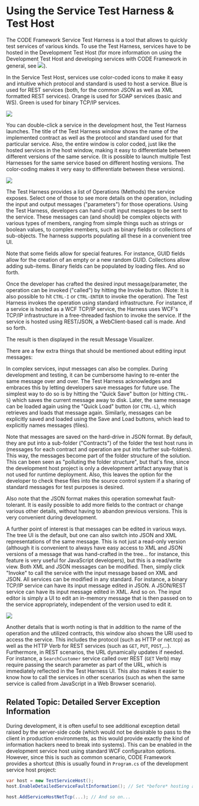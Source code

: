 ﻿# Using the Service Test Harness & Test Host

The CODE Framework Service Test Harness is a tool that allows to quickly test services of various kinds. To use the Test Harness, services have to be hosted in the Development Test Host (for more information on using the Development Test Host and developing services with CODE Framework in general, see ![](/Understanding-Services)).

In the Service Test Host, services use color-coded icons to make it easy and intuitive which protocol and standard is used to host a service. Blue is used for REST services (both, for the common JSON as well as XML formatted REST services). Orange is used for SOAP services (basic and WS). Green is used for binary TCP/IP services.

![](Using%20the%20Service%20Test%20Harness/Using%20the%20Service%20Test%20Harness_image_2.png)

You can double-click a service in the development host, the Test Harness launches. The title of the Test Harness window shows the name of the implemented contract as well as the protocol and standard used for that particular service. Also, the entire window is color coded, just like the hosted services in the host window, making it easy to differentiate between different versions of the same service. (It is possible to launch multiple Test Harnesses for the same service based on different hosting versions. The color-coding makes it very easy to differentiate between these versions).

![](Using%20the%20Service%20Test%20Harness/Using%20the%20Service%20Test%20Harness_image_4.png)

The Test Harness provides a list of Operations (Methods) the service exposes. Select one of those to see more details on the operation, including the input and output messages ("parameters") for those operations. Using the Test Harness, developers can hand-craft input messages to be sent to the service. These messages can (and should) be complex objects with various types of members, ranging from simple things such as strings or boolean values, to complex members, such as binary fields or collections of sub-objects. The harness supports populating all these in a convenient tree UI. 

Note that some fields allow for special features. For instance, GUID fields allow for the creation of an empty or a new random GUID. Collections allow adding sub-items. Binary fields can be populated by loading files. And so forth.

Once the developer has crafted the desired input message/parameter, the operation can be invoked ("called") by hitting the Invoke button. (Note: It is also possible to hit `CTRL-I` or `CTRL-ENTER` to invoke the operation). The Test Harness invokes the operation using standard infrastructure. For instance, if a service is hosted as a WCF TCP/IP service, the Harness uses WCF's TCP/IP infrastructure in a free-threaded fashion to invoke the service. If the service is hosted using REST/JSON, a WebClient-based call is made. And so forth.

The result is then displayed in the result Message Visualizer.

There are a few extra things that should be mentioned about editing input messages:

In complex services, input messages can also be complex. During development and testing, it can be cumbersome having to re-enter the same message over and over. The Test Harness acknowledges and embraces this by letting developers save messages for future use. The simplest way to do so is by hitting the "Quick Save" button (or hitting `CTRL-S`) which saves the current message away to disk. Later, the same message can be loaded again using the "Quick Load" button (or `CTRL-L`), which retrieves and loads that message again. Similarly, messages can be explicitly saved and loaded using the Save and Load buttons, which lead to explicitly names messages (files).

Note that messages are saved on the hard-drive in JSON format. By default, they are put into a sub-folder ("Contracts") of the folder the test host runs in (messages for each contract and operation are put into further sub-folders). This way, the messages become part of the folder structure of the solution. This can been seen as "polluting the folder structure", but that's fine, since the development host project is only a development artifact anyway that is not used for runtime deployment. Also, this leaves the option for the developer to check these files into the source control system if a sharing of standard messages for test purposes is desired.

Also note that the JSON format makes this operation somewhat fault-tolerant. It is easily possible to add more fields to the contract or change various other details, without having to abandon previous versions. This is very convenient during development.

A further point of interest is that messages can be edited in various ways. The tree UI is the default, but one can also switch into JSON and XML representations of the same message. This is not just a read-only version (although it is convenient to always have easy access to XML and JSON versions of a message that was hand-crafted in the tree... for instance, this feature is very useful for JavaScript developers), but this is a read/write view. Both XML and JSON messages can be modified. Then, simply click "Invoke" to call the service with the input message based on XML and JSON. All services can be modified in any standard. For instance, a binary TCP/IP service can have its input message edited in JSON. A JSON/REST service can have its input message edited in XML. And so on. The input editor is simply a UI to edit an in-memory message that is then passed on to the service appropriately, independent of the version used to edit it.

![](Using%20the%20Service%20Test%20Harness/Using%20the%20Service%20Test%20Harness_image_6.png)

Another details that is worth noting is that in addition to the name of the operation and the utilized contracts, this window also shows the URI used to access the service. This includes the protocol (such as HTTP or net.tcp) as well as the HTTP Verb for REST services (such as `GET`, `PUT`, `POST`,…). Furthermore, in REST scenarios, the URL dynamically updates if needed. For instance, a `SearchCustomer` service called over REST (`GET` Verb) may require passing the search parameter as part of the URL, which is immediately reflected in the Test Harness UI. This also makes it easier to know how to call the services in other scenarios (such as when the same service is called from JavaScript in a Web Browser scenario).

## Related Topic: Detailed Server Exception Information

During development, it is often useful to see additional exception detail raised by the server-side code (which would not be desirable to pass to the client in production environments, as this would provide exactly the kind of information hackers need to break into systems). This can be enabled in the development service host using standard WCF configuraiton options. However, since this is such as common scenario, CODE Framework provides a shortcut (this is usually found in `Program.cs` of the development service host project:

```cs
var host = new TestServiceHost();
host.EnableDetailedServiceFaultInformation(); // Set *before* hosting any services

host.AddServiceHostNetTcp(...); // And so on...
```

